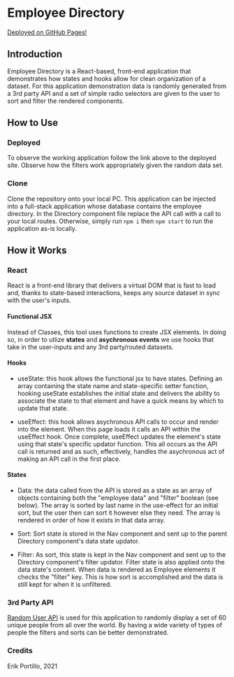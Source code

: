 # Employee Directory

[Deployed on GitHub Pages!](https://rasputinforever.github.io/react-employee-directory/)

## Introduction
Employee Directory is a React-based, front-end application that demonstrates how states and hooks allow for clean organization of a dataset. For this application demonstration data is randomly generated from a 3rd party API and a set of simple radio selectors are given to the user to sort and filter the rendered components.

## How to Use

### Deployed
To observe the working application follow the link above to the deployed site. Observe how the filters work appropriately given the random data set.

### Clone
Clone the repository onto your local PC. This application can be injected into a full-stack application whose database contains the employee directory. In the Directory component file replace the API call with a call to your local routes. Otherwise, simply run `npm i` then `npm start` to run the application as-is locally.

## How it Works

### React
React is a front-end library that delivers a virtual DOM that is fast to load and, thanks to state-based interactions, keeps any source dataset in sync with the user's inputs.

#### Functional JSX
Instead of Classes, this tool uses functions to create JSX elements. In doing so, in order to utlize **states** and **asychronous events** we use hooks that take in the user-inputs and any 3rd party/routed datasets.

#### Hooks
* useState: this hook allows the functional jsx to have states. Defining an array containing the state name and state-specific setter function, hooking useState establishes the initial state and delivers the ability to associate the state to that element and have a quick means by which to update that state.

* useEffect: this hook allows asychronous API calls to occur and render into the element. When this page loads it calls an API within the useEffect hook. Once complete, useEffect updates the element's state using that state's specific updator function. This all occurs as the API call is returned and as such, effectively, handles the asychronous act of making an API call in the first place.

#### States
* Data: the data called from the API is stored as a state as an array of objects containing both the "employee data" and "filter" boolean (see below). The array is sorted by last name in the use-effect for an initial sort, but the user then can sort it however else they need. The array is rendered in order of how it exists in that data array.

* Sort: Sort state is stored in the Nav component and sent up to the parent Directory component's data state updator. 

* Filter: As sort, this state is kept in the Nav component and sent up to the Directory component's filter updator. Filter state is also applied onto the data state's content. When data is rendered as Employee elements it checks the "filter" key. This is how sort is accomplished and the data is still kept for when it is unfiltered.

### 3rd Party API

[Random User API](https://randomuser.me/) is used for this application to randomly display a set of 60 unique people from all over the world. By having a wide variety of types of people the filters and sorts can be better demonstrated.

### Credits

Erik Portillo, 2021